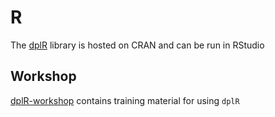 # R

The [dplR](https://github.com/AndyBunn/dplR) library is hosted on CRAN and can be run in RStudio

## Workshop

[dplR-workshop](https://opendendro.github.io/dplR-workshop/) contains training material for using `dplR`
